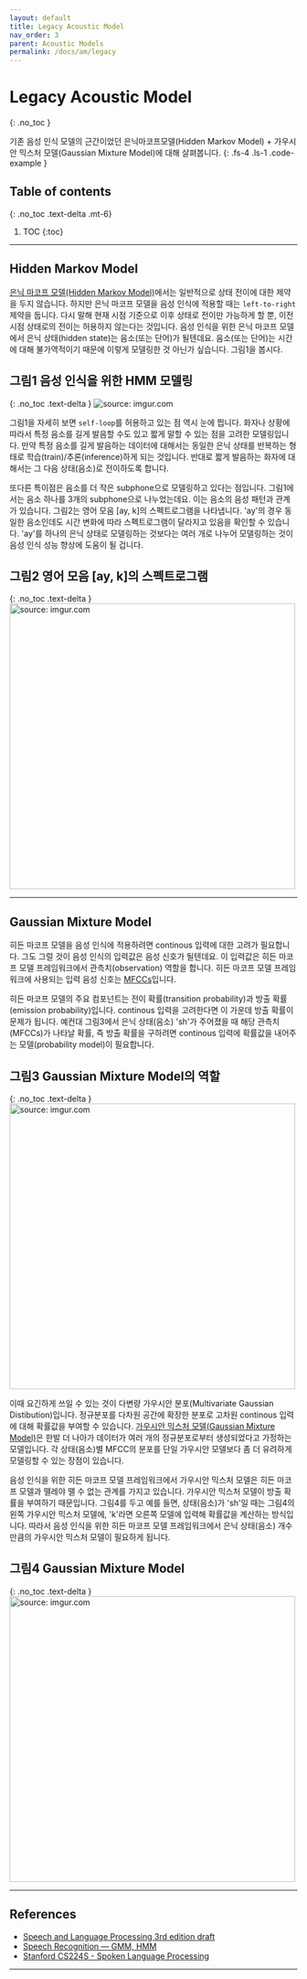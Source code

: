 ```yaml
---
layout: default
title: Legacy Acoustic Model
nav_order: 3
parent: Acoustic Models
permalink: /docs/am/legacy
---
```


# Legacy Acoustic Model
{: .no_toc }

기존 음성 인식 모델의 근간이었던 은닉마코프모델(Hidden Markov Model) + 가우시안 믹스처 모델(Gaussian Mixture Model)에 대해 살펴봅니다. 
{: .fs-4 .ls-1 .code-example }


## Table of contents
{: .no_toc .text-delta .mt-6}

1. TOC
{:toc}


---


## Hidden Markov Model

[은닉 마코프 모델(Hidden Markov Model)](https://ratsgo.github.io/speechbook/docs/am/hmm)에서는 일반적으로 상태 전이에 대한 제약을 두지 않습니다. 하지만 은닉 마코프 모델을 음성 인식에 적용할 때는 `left-to-right` 제약을 둡니다. 다시 말해 현재 시점 기준으로 이후 상태로 전이만 가능하게 할 뿐, 이전 시점 상태로의 전이는 허용하지 않는다는 것입니다. 음성 인식을 위한 은닉 마코프 모델에서 은닉 상태(hidden state)는 음소(또는 단어)가 될텐데요. 음소(또는 단어)는 시간에 대해 불가역적이기 때문에 이렇게 모델링한 것 아닌가 싶습니다. 그림1을 봅시다.


## **그림1** 음성 인식을 위한 HMM 모델링
{: .no_toc .text-delta }
<img src="https://i.imgur.com/0xXAVXX.png" title="source: imgur.com" />


그림1을 자세히 보면 `self-loop`를 허용하고 있는 점 역시 눈에 띕니다. 화자나 상황에 따라서 특정 음소를 길게 발음할 수도 있고 짧게 말할 수 있는 점을 고려한 모델링입니다. 만약 특정 음소를 길게 발음하는 데이터에 대해서는 동일한 은닉 상태를 반복하는 형태로 학습(train)/추론(inference)하게 되는 것입니다. 반대로 짧게 발음하는 화자에 대해서는 그 다음 상태(음소)로 전이하도록 합니다.

또다른 특이점은 음소를 더 작은 subphone으로 모델링하고 있다는 점입니다. 그림1에서는 음소 하나를 3개의 subphone으로 나누었는데요. 이는 음소의 음성 패턴과 관계가 있습니다. 그림2는 영어 모음 [ay, k]의 스펙트로그램을 나타냅니다. 'ay'의 경우 동일한 음소인데도 시간 변화에 따라 스펙트로그램이 달라지고 있음을 확인할 수 있습니다. 'ay'를 하나의 은닉 상태로 모델링하는 것보다는 여러 개로 나누어 모델링하는 것이 음성 인식 성능 향상에 도움이 될 겁니다.


## **그림2** 영어 모음 [ay, k]의 스펙트로그램
{: .no_toc .text-delta }
<img src="https://i.imgur.com/3wFS9DA.png" width="500px" title="source: imgur.com" />


---


## Gaussian Mixture Model

히든 마코프 모델을 음성 인식에 적용하려면 continous 입력에 대한 고려가 필요합니다. 그도 그럴 것이 음성 인식의 입력값은 음성 신호가 될텐데요. 이 입력값은 히든 마코프 모델 프레임워크에서 관측치(observation) 역할을 합니다. 히든 마코프 모델 프레임워크에 사용되는 입력 음성 신호는 [MFCCs](https://ratsgo.github.io/speechbook/docs/fe/mfcc)입니다.

히든 마코프 모델의 주요 컴포넌트는 전이 확률(transition probability)과 방출 확률(emission probability)입니다. continous 입력을 고려한다면 이 가운데 방출 확률이 문제가 됩니다. 예컨대 그림3에서 은닉 상태(음소) 'sh'가 주어졌을 때 해당 관측치(MFCCs)가 나타날 확률, 즉 방출 확률을 구하려면 continous 입력에 확률값을 내어주는 모델(probability model)이 필요합니다.


## **그림3** Gaussian Mixture Model의 역할
{: .no_toc .text-delta }
<img src="https://i.imgur.com/OsnYPSv.png" width="500px" title="source: imgur.com" />


이때 요긴하게 쓰일 수 있는 것이 다변량 가우시안 분포(Multivariate Gaussian Distibution)입니다. 정규분포를 다차원 공간에 확장한 분포로 고차원 continous 입력에 대해 확률값을 부여할 수 있습니다. [가우시안 믹스처 모델(Gaussian Mixture Model)](https://ratsgo.github.io/speechbook/docs/am/gmm)은 한발 더 나아가 데이터가 여러 개의 정규분포로부터 생성되었다고 가정하는 모델입니다. 각 상태(음소)별 MFCC의 분포를 단일 가우시안 모델보다 좀 더 유려하게 모델링할 수 있는 장점이 있습니다.

음성 인식을 위한 히든 마코프 모델 프레임워크에서 가우시안 믹스처 모델은 히든 마코프 모델과 뗄레야 뗄 수 없는 관계를 가지고 있습니다. 가우시안 믹스처 모델이 방출 확률을 부여하기 때문입니다. 그림4를 두고 예를 들면, 상태(음소)가 'sh'일 때는 그림4의 왼쪽 가우시안 믹스처 모델에, 'k'라면 오른쪽 모델에 입력해 확률값을 계산하는 방식입니다. 따라서 음성 인식을 위한 히든 마코프 모델 프레임워크에서 은닉 상태(음소) 개수만큼의 가우시안 믹스처 모델이 필요하게 됩니다. 


## **그림4** Gaussian Mixture Model
{: .no_toc .text-delta }
<img src="https://i.imgur.com/2vCewl8.png" width="500px" title="source: imgur.com" />


---


## References

- [Speech and Language Processing 3rd edition draft](https://web.stanford.edu/~jurafsky/slp3)
- [Speech Recognition — GMM, HMM](https://medium.com/@jonathan_hui/speech-recognition-gmm-hmm-8bb5eff8b196)
- [Stanford CS224S - Spoken Language Processing](https://web.stanford.edu/class/cs224s)


---